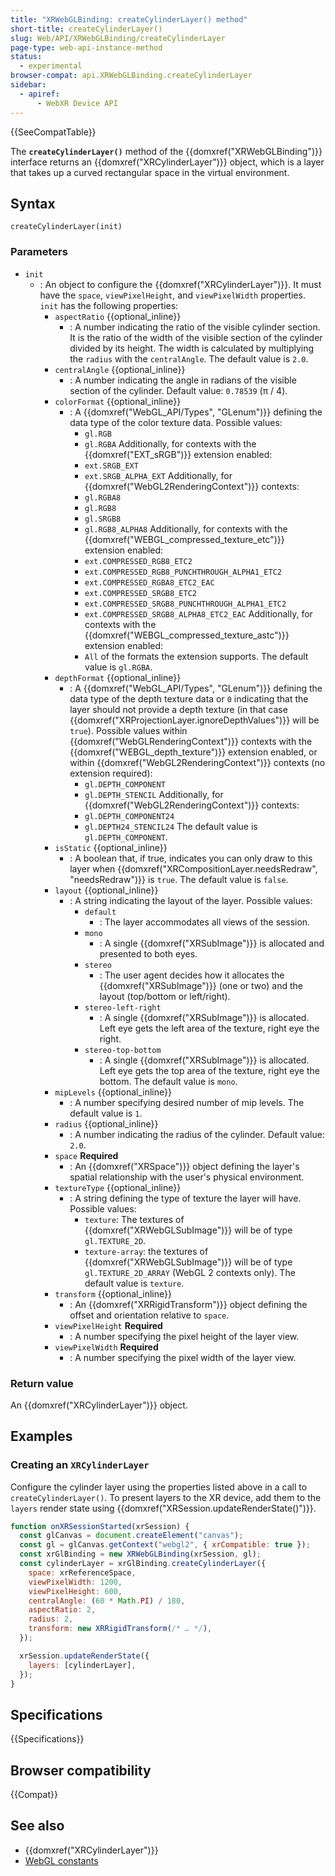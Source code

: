 ```yaml
---
title: "XRWebGLBinding: createCylinderLayer() method"
short-title: createCylinderLayer()
slug: Web/API/XRWebGLBinding/createCylinderLayer
page-type: web-api-instance-method
status:
  - experimental
browser-compat: api.XRWebGLBinding.createCylinderLayer
sidebar:
  - apiref:
      - WebXR Device API
---
```


{{SeeCompatTable}}

The **`createCylinderLayer()`** method of the {{domxref("XRWebGLBinding")}} interface returns an {{domxref("XRCylinderLayer")}} object, which is a layer that takes up a curved rectangular space in the virtual environment.

## Syntax

```js-nolint
createCylinderLayer(init)
```

### Parameters

- `init`
  - : An object to configure the {{domxref("XRCylinderLayer")}}. It must have the `space`, `viewPixelHeight`, and `viewPixelWidth` properties. `init` has the following properties:
    - `aspectRatio` {{optional_inline}}
      - : A number indicating the ratio of the visible cylinder section. It is the ratio of the width of the visible section of the cylinder divided by its height. The width is calculated by multiplying the `radius` with the `centralAngle`. The default value is `2.0`.
    - `centralAngle` {{optional_inline}}
      - : A number indicating the angle in radians of the visible section of the cylinder. Default value: `0.78539` (π / 4).
    - `colorFormat` {{optional_inline}}
      - : A {{domxref("WebGL_API/Types", "GLenum")}} defining the data type of the color texture data. Possible values:
        - `gl.RGB`
        - `gl.RGBA`
          Additionally, for contexts with the {{domxref("EXT_sRGB")}} extension enabled:
        - `ext.SRGB_EXT`
        - `ext.SRGB_ALPHA_EXT`
          Additionally, for {{domxref("WebGL2RenderingContext")}} contexts:
        - `gl.RGBA8`
        - `gl.RGB8`
        - `gl.SRGB8`
        - `gl.RGB8_ALPHA8`
          Additionally, for contexts with the {{domxref("WEBGL_compressed_texture_etc")}} extension enabled:
        - `ext.COMPRESSED_RGB8_ETC2`
        - `ext.COMPRESSED_RGB8_PUNCHTHROUGH_ALPHA1_ETC2`
        - `ext.COMPRESSED_RGBA8_ETC2_EAC`
        - `ext.COMPRESSED_SRGB8_ETC2`
        - `ext.COMPRESSED_SRGB8_PUNCHTHROUGH_ALPHA1_ETC2`
        - `ext.COMPRESSED_SRGB8_ALPHA8_ETC2_EAC`
          Additionally, for contexts with the {{domxref("WEBGL_compressed_texture_astc")}} extension enabled:
        - `All` of the formats the extension supports.
          The default value is `gl.RGBA`.
    - `depthFormat` {{optional_inline}}
      - : A {{domxref("WebGL_API/Types", "GLenum")}} defining the data type of the depth texture data or `0` indicating that the layer should not provide a depth texture (in that case {{domxref("XRProjectionLayer.ignoreDepthValues")}} will be `true`).
        Possible values within {{domxref("WebGLRenderingContext")}} contexts with the {{domxref("WEBGL_depth_texture")}} extension enabled, or within {{domxref("WebGL2RenderingContext")}} contexts (no extension required):
        - `gl.DEPTH_COMPONENT`
        - `gl.DEPTH_STENCIL`
          Additionally, for {{domxref("WebGL2RenderingContext")}} contexts:
        - `gl.DEPTH_COMPONENT24`
        - `gl.DEPTH24_STENCIL24`
          The default value is `gl.DEPTH_COMPONENT`.
    - `isStatic` {{optional_inline}}
      - : A boolean that, if true, indicates you can only draw to this layer when {{domxref("XRCompositionLayer.needsRedraw", "needsRedraw")}} is `true`. The default value is `false`.
    - `layout` {{optional_inline}}
      - : A string indicating the layout of the layer. Possible values:
        - `default`
          - : The layer accommodates all views of the session.
        - `mono`
          - : A single {{domxref("XRSubImage")}} is allocated and presented to both eyes.
        - `stereo`
          - : The user agent decides how it allocates the {{domxref("XRSubImage")}} (one or two) and the layout (top/bottom or left/right).
        - `stereo-left-right`
          - : A single {{domxref("XRSubImage")}} is allocated. Left eye gets the left area of the texture, right eye the right.
        - `stereo-top-bottom`
          - : A single {{domxref("XRSubImage")}} is allocated. Left eye gets the top area of the texture, right eye the bottom.
            The default value is `mono`.
    - `mipLevels` {{optional_inline}}
      - : A number specifying desired number of mip levels. The default value is `1`.
    - `radius` {{optional_inline}}
      - : A number indicating the radius of the cylinder. Default value: `2.0`.
    - `space` **Required**
      - : An {{domxref("XRSpace")}} object defining the layer's spatial relationship with the user's physical environment.
    - `textureType` {{optional_inline}}
      - : A string defining the type of texture the layer will have. Possible values:
        - `texture`: The textures of {{domxref("XRWebGLSubImage")}} will be of type `gl.TEXTURE_2D`.
        - `texture-array`: the textures of {{domxref("XRWebGLSubImage")}} will be of type `gl.TEXTURE_2D_ARRAY` (WebGL 2 contexts only).
          The default value is `texture`.
    - `transform` {{optional_inline}}
      - : An {{domxref("XRRigidTransform")}} object defining the offset and orientation relative to `space`.
    - `viewPixelHeight` **Required**
      - : A number specifying the pixel height of the layer view.
    - `viewPixelWidth` **Required**
      - : A number specifying the pixel width of the layer view.

### Return value

An {{domxref("XRCylinderLayer")}} object.

## Examples

### Creating an `XRCylinderLayer`

Configure the cylinder layer using the properties listed above in a call to `createCylinderLayer()`. To present layers to the XR device, add them to the `layers` render state using {{domxref("XRSession.updateRenderState()")}}.

```js
function onXRSessionStarted(xrSession) {
  const glCanvas = document.createElement("canvas");
  const gl = glCanvas.getContext("webgl2", { xrCompatible: true });
  const xrGlBinding = new XRWebGLBinding(xrSession, gl);
  const cylinderLayer = xrGlBinding.createCylinderLayer({
    space: xrReferenceSpace,
    viewPixelWidth: 1200,
    viewPixelHeight: 600,
    centralAngle: (60 * Math.PI) / 180,
    aspectRatio: 2,
    radius: 2,
    transform: new XRRigidTransform(/* … */),
  });

  xrSession.updateRenderState({
    layers: [cylinderLayer],
  });
}
```

## Specifications

{{Specifications}}

## Browser compatibility

{{Compat}}

## See also

- {{domxref("XRCylinderLayer")}}
- [WebGL constants](/en-US/docs/Web/API/WebGL_API/Constants)
